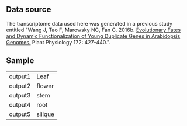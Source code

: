 ## Data source

The transcriptome data used here was generated in a previous study entitled "Wang J, Tao F, Marowsky NC, Fan C. 2016b. [Evolutionary Fates and Dynamic Functionalization of Young Duplicate Genes in Arabidopsis Genomes.](http://www.plantphysiol.org/content/172/1/427.abstract) Plant Physiology 172: 427-440.".

## Sample
| | |
| --- | --- |
| output1 | Leaf |
| output2 | flower |
| output3 | stem |
| output4 | root |
| output5 | silique |
